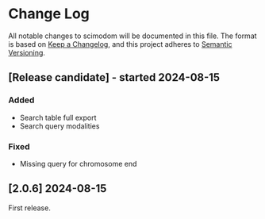 # Change Log

All notable changes to scimodom will be documented in this file.
The format is based on [Keep a Changelog](http://keepachangelog.com/), and this project adheres to [Semantic Versioning](http://semver.org/).

## [Release candidate] - started 2024-08-15

### Added

- Search table full export
- Search query modalities

### Fixed

- Missing query for chromosome end

## [2.0.6] 2024-08-15

First release.
